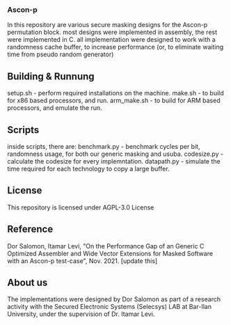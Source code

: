 ### Ascon-p
In this repository are various secure masking designs for the Ascon-p permutation block. most designs were implemented in assembly, the rest were implemented in C.
all implementation were designed to work with a randomness cache buffer, to increase performance (or, to eliminate waiting time from pseudo random generator)
## Building & Runnung
setup.sh - perform required installations on the machine.
make.sh - to build for x86 based processors, and run.
arm_make.sh - to build for ARM based processors, and emulate the run.
## Scripts
inside scripts, there are:
benchmark.py - benchmark cycles per bit, randomness usage, for both our generic masking and usuba.
codesize.py - calculate the codesize for every implemntation.
datapath.py - simulate the time required for each technology to copy a large buffer.
## License
This repository is licensed under AGPL-3.0 License
## Reference
Dor Salomon, Itamar Levi, "On the Performance Gap of an Generic C Optimized Assembler and Wide Vector Extensions for Masked Software with an Ascon-p test-case", Nov. 2021. [update this]
## About us
The implementations were designed by Dor Salomon as part of a research activity with the Secured Electronic Systems (Selecsys) LAB at Bar-Ilan University, under the supervision of Dr. Itamar Levi.

